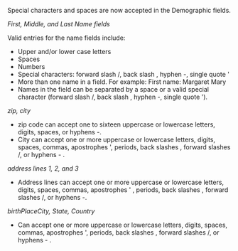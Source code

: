 
Special characters and spaces are now accepted in the Demographic fields.

_First, Middle, and Last Name fields_

Valid entries for the name fields include:
* Upper and/or lower case letters
* Spaces
* Numbers
* Special characters: forward slash /, back slash \, hyphen -, single quote '
* More than one name in a field. For example: First name: Margaret Mary
* Names in the field can be separated by a space or a valid special character (forward slash /, back slash \, hyphen -, single quote ').
  
_zip, city_
* zip code can accept one to sixteen uppercase or lowercase letters, digits, spaces, or hyphens -.
* City can accept one or more uppercase or lowercase letters, digits, spaces, commas, apostrophes ', periods, back slashes \, forward slashes /, or hyphens - .

_address lines 1, 2, and 3_
* Address lines can accept one or more uppercase or lowercase letters, digits, spaces, commas, apostrophes ' , periods, back slashes \, forward slashes /, or hyphens -.

_birthPlaceCity, State, Country_
* Can accept one or more uppercase or lowercase letters, digits, spaces, commas, apostrophes ', periods, back slashes \, forward slashes /, or hyphens - .
